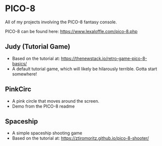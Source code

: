# PICO-8
All of my projects involving the PICO-8 fantasy console.

PICO-8 can be found here: https://www.lexaloffle.com/pico-8.php

## Judy (Tutorial Game)
- Based on the tutorial at: https://thenewstack.io/retro-game-pico-8-basics/
- A default tutorial game, which will likely be hilarously terrible.  Gotta start somewhere!

## PinkCirc
- A pink circle that moves around the screen.
- Demo from the PICO-8 readme

## Spaceship
- A simple spaceship shooting game
- Based on the tutorial at: https://ztiromoritz.github.io/pico-8-shooter/